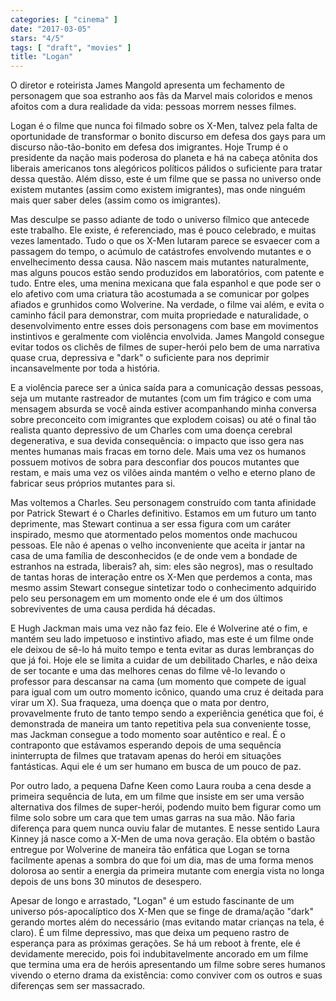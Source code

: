 ```yaml
---
categories: [ "cinema" ]
date: "2017-03-05"
stars: "4/5"
tags: [ "draft", "movies" ]
title: "Logan"
---
```

O diretor e roteirista James Mangold apresenta um fechamento de personagem
que soa estranho aos fãs da Marvel mais coloridos e menos afoitos com
a dura realidade da vida: pessoas morrem nesses filmes.

Logan é o filme que nunca foi filmado sobre os X-Men, talvez pela falta
de oportunidade de transformar o bonito discurso em defesa dos gays para
um discurso não-tão-bonito em defesa dos imigrantes. Hoje Trump é o
presidente da nação mais poderosa do planeta e há na cabeça atônita
dos liberais americanos tons alegóricos políticos pálidos o suficiente
para tratar dessa questão. Além disso, este é um filme que se passa
no universo onde existem mutantes (assim como existem imigrantes),
mas onde ninguém mais quer saber deles (assim como os imigrantes).

Mas desculpe se passo adiante de todo o universo fílmico que antecede
este trabalho. Ele existe, é referenciado, mas é pouco celebrado, e
muitas vezes lamentado. Tudo o que os X-Men lutaram parece se esvaecer
com a passagem do tempo, o acúmulo de catástrofes envolvendo mutantes
e o envelhecimento dessa causa. Não nascem mais mutantes naturalmente,
mas alguns poucos estão sendo produzidos em laboratórios, com patente
e tudo. Entre eles, uma menina mexicana que fala espanhol e que pode
ser o elo afetivo com uma criatura tão acostumada a se comunicar por
golpes afiados e grunhidos como Wolverine. Na verdade, o filme vai
além, e evita o caminho fácil para demonstrar, com muita propriedade
e naturalidade, o desenvolvimento entre esses dois personagens com base
em movimentos instintivos e geralmente com violência envolvida. James
Mangold consegue evitar todos os clichês de filmes de super-herói pelo
bem de uma narrativa quase crua, depressiva e "dark" o suficiente para
nos deprimir incansavelmente por toda a história.

E a violência parece ser a única saída para a comunicação dessas
pessoas, seja um mutante rastreador de mutantes (com um fim trágico
e com uma mensagem absurda se você ainda estiver acompanhando minha
conversa sobre preconceito com imigrantes que explodem coisas) ou até
o final tão realista quanto depressivo de um Charles com uma doença
cerebral degenerativa, e sua devida consequência: o impacto que isso
gera nas mentes humanas mais fracas em torno dele. Mais uma vez os humanos
possuem motivos de sobra para desconfiar dos poucos mutantes que restam,
e mais uma vez os vilões ainda mantém o velho e eterno plano de fabricar
seus próprios mutantes para si.

Mas voltemos a Charles. Seu personagem construído com tanta afinidade
por Patrick Stewart é o Charles definitivo. Estamos em um futuro um
tanto deprimente, mas Stewart continua a ser essa figura com um caráter
inspirado, mesmo que atormentado pelos momentos onde machucou pessoas. Ele
não é apenas o velho inconveniente que aceita ir jantar na casa de
uma família de desconhecidos (e de onde vem a bondade de estranhos na
estrada, liberais? ah, sim: eles são negros), mas o resultado de tantas
horas de interação entre os X-Men que perdemos a conta, mas mesmo
assim Stewart consegue sintetizar todo o conhecimento adquirido pelo
seu personagem em um momento onde ele é um dos últimos sobreviventes
de uma causa perdida há décadas.

E Hugh Jackman mais uma vez não faz feio. Ele é Wolverine até o fim, e
mantém seu lado impetuoso e instintivo afiado, mas este é um filme onde
ele deixou de sê-lo há muito tempo e tenta evitar as duras lembranças
do que já foi. Hoje ele se limita a cuidar de um debilitado Charles,
e não deixa de ser tocante e uma das melhores cenas do filme vê-lo
levando o professor para descansar na cama (um momento que compete
de igual para igual com um outro momento icônico, quando uma cruz é
deitada para virar um X). Sua fraqueza, uma doença que o mata por dentro,
provavelmente fruto de tanto tempo sendo a experiência genética que
foi, é demonstrada de maneira um tanto repetitiva pela sua conveniente
tosse, mas Jackman consegue a todo momento soar autêntico e real. É o
contraponto que estávamos esperando depois de uma sequência ininterrupta
de filmes que tratavam apenas do herói em situações fantásticas. Aqui
ele é um ser humano em busca de um pouco de paz.

Por outro lado, a pequena Dafne Keen como Laura rouba a cena desde a
primeira sequência de luta, em um filme que insiste em ser uma versão
alternativa dos filmes de super-herói, podendo muito bem figurar como
um filme solo sobre um cara que tem umas garras na sua mão. Não faria
diferença para quem nunca ouviu falar de mutantes. E nesse sentido
Laura Kinney já nasce como a X-Men de uma nova geração. Ela obtém
o bastão entregue por Wolverine de maneira tão enfática que Logan
se torna facilmente apenas a sombra do que foi um dia, mas de uma forma
menos dolorosa ao sentir a energia da primeira mutante com energia vista
no longa depois de uns bons 30 minutos de desespero.

Apesar de longo e arrastado, "Logan" é um estudo fascinante de um
universo pós-apocalíptico dos X-Men que se finge de drama/ação "dark"
gerando mortes além do necessário (mas evitando matar crianças na tela,
é claro). É um filme depressivo, mas que deixa um pequeno rastro de
esperança para as próximas gerações. Se há um reboot à frente,
ele é devidamente merecido, pois foi indubitavelmente ancorado em um
filme que termina uma era de heróis apresentando um filme sobre seres
humanos vivendo o eterno drama da existência: como conviver com os
outros e suas diferenças sem ser massacrado.
